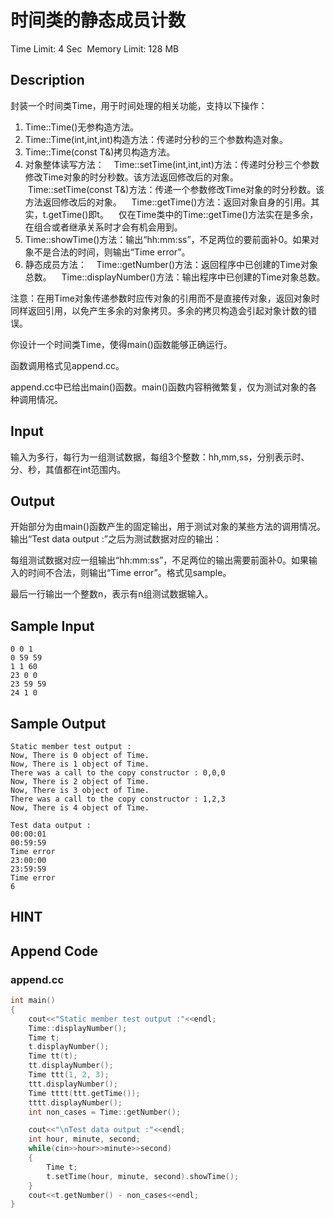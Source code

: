 # 时间类的静态成员计数
Time Limit: 4 Sec  Memory Limit: 128 MB


## Description
封装一个时间类Time，用于时间处理的相关功能，支持以下操作：

1. Time::Time()无参构造方法。
2. Time::Time(int,int,int)构造方法：传递时分秒的三个参数构造对象。
3. Time::Time(const T&)拷贝构造方法。
4. 对象整体读写方法：
   Time::setTime(int,int,int)方法：传递时分秒三个参数修改Time对象的时分秒数。该方法返回修改后的对象。
   Time::setTime(const T&)方法：传递一个参数修改Time对象的时分秒数。该方法返回修改后的对象。
   Time::getTime()方法：返回对象自身的引用。其实，t.getTime()即t。
   仅在Time类中的Time::getTime()方法实在是多余，在组合或者继承关系时才会有机会用到。
5. Time::showTime()方法：输出“hh:mm:ss”，不足两位的要前面补0。如果对象不是合法的时间，则输出“Time error”。
6. 静态成员方法：
   Time::getNumber()方法：返回程序中已创建的Time对象总数。
   Time::displayNumber()方法：输出程序中已创建的Time对象总数。

注意：在用Time对象传递参数时应传对象的引用而不是直接传对象，返回对象时同样返回引用，以免产生多余的对象拷贝。多余的拷贝构造会引起对象计数的错误。

你设计一个时间类Time，使得main()函数能够正确运行。

函数调用格式见append.cc。

append.cc中已给出main()函数。main()函数内容稍微繁复，仅为测试对象的各种调用情况。



## Input
输入为多行，每行为一组测试数据，每组3个整数：hh,mm,ss，分别表示时、分、秒，其值都在int范围内。



## Output
开始部分为由main()函数产生的固定输出，用于测试对象的某些方法的调用情况。输出“Test data output :”之后为测试数据对应的输出：

每组测试数据对应一组输出“hh:mm:ss”，不足两位的输出需要前面补0。如果输入的时间不合法，则输出“Time error”。格式见sample。

最后一行输出一个整数n，表示有n组测试数据输入。



## Sample Input
```
0 0 1
0 59 59
1 1 60
23 0 0
23 59 59
24 1 0

```
## Sample Output
```
Static member test output :
Now, There is 0 object of Time.
Now, There is 1 object of Time.
There was a call to the copy constructor : 0,0,0
Now, There is 2 object of Time.
Now, There is 3 object of Time.
There was a call to the copy constructor : 1,2,3
Now, There is 4 object of Time.

Test data output :
00:00:01
00:59:59
Time error
23:00:00
23:59:59
Time error
6

```

## HINT


## Append Code
### append.cc
```cpp
int main()
{
    cout<<"Static member test output :"<<endl;
    Time::displayNumber();
    Time t;
    t.displayNumber();
    Time tt(t);
    tt.displayNumber();
    Time ttt(1, 2, 3);
    ttt.displayNumber();
    Time tttt(ttt.getTime());
    tttt.displayNumber();
    int non_cases = Time::getNumber();

    cout<<"\nTest data output :"<<endl;
    int hour, minute, second;
    while(cin>>hour>>minute>>second)
    {
        Time t;
        t.setTime(hour, minute, second).showTime();
    }
    cout<<t.getNumber() - non_cases<<endl;
}

```
